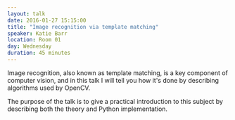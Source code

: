 ```yaml
---
layout: talk
date: 2016-01-27 15:15:00
title: "Image recognition via template matching"
speaker: Katie Barr
location: Room 01
day: Wednesday
duration: 45 minutes
---
```


Image recognition, also known as template matching, is a key component of
computer vision, and in this talk I will tell you how it's done by describing
algorithms used by OpenCV.

The purpose of the talk is to give a practical introduction to this subject by describing both the
theory and Python implementation.
